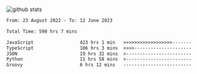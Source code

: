 
![github stats](https://github-readme-stats.vercel.app/api?username=realmahd1&show_icons=true&theme=codeSTACKr&hide_rank=true&count_private=true)

<!--START_SECTION:waka-->

```txt
From: 23 August 2022 - To: 12 June 2023

Total Time: 590 hrs 7 mins

JavaScript                 423 hrs 1 min   >>>>>>>>>>>>>>>>>>-------   71.69 %
TypeScript                 106 hrs 3 mins  >>>>---------------------   17.97 %
JSON                       19 hrs 32 mins  >------------------------   03.31 %
Python                     11 hrs 58 mins  >------------------------   02.03 %
Groovy                     6 hrs 12 mins   -------------------------   01.05 %
```

<!--END_SECTION:waka-->
